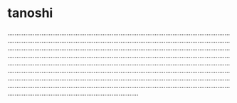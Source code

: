 # tanoshi
.........................................................................................................................................................................................................................................................................................................................................................................................................................................................................................................................................................................................................................................................................................................................................................................................................................................................................................................................................................................................................................................................................................................